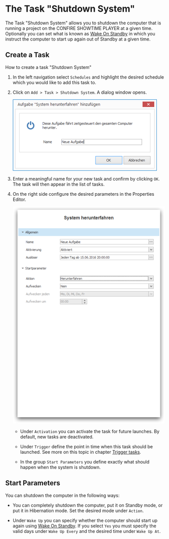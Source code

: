 # The Task "Shutdown System"

The Task "Shutdown System" allows you to shutdown the computer that is running a project on the CONFIRE SHOWTIME PLAYER at a given time. Optionally you can set what is known as [Wake On Standby] in which you instruct the computer to start up again out of Standby at a given time.

## Create a Task

How to create a task "Shutdown System"

1. In the left navigation select `Schedules` and highlight the desired schedule which you would like to add this task to.

2. Click on `Add > Task > Shutdown System`. A dialog window opens.
   
   ![Die Aufgabe "System herunterfahren" hinzufügen](../../../images/add-task-shutdown-system.png)

3. Enter a meaningful name for your new task and confirm by clicking `OK`. The task will then appear in the list of tasks.

4. On the right side configure the desired parameters in the Properties Editor.

   ![Eigenschaften der Aufgabe "System herunterfahren"](../../../images/task-shutdown-system.png)
   
   * Under `Activation` you can activate the task for future launches. By default, new tasks are deactivated.

   * Under `Trigger` define the point in time when this task should be launched. See more on this topic in chapter [Trigger tasks].

   * In the group `Start Parameters` you define exactly what should happen when the system is shutdown.

## Start Parameters

You can shutdown the computer in the following ways:

* You can completely shutdown the computer, put it on Standby mode, or put it in Hibernation mode. Set the desired mode under `Action`.

* Under `Wake Up` you can specify whether the computer should start up again using [Wake On Standby]. If you select `Yes` you must specify the valid days  under `Wake Up Every` and the desired time under `Wake Up At`.

[Wake On Standby]: ../../../simple-glossary.md#wakeonstandby
[Trigger tasks]: triggers.md